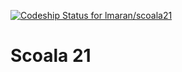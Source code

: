 ﻿[ ![Codeship Status for lmaran/scoala21](https://codeship.com/projects/5e290ce0-3c14-0133-b4f4-3ebbb4d77cd4/status?branch=master)](https://codeship.com/projects/102218)
# Scoala 21

